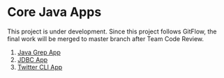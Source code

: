 # Core Java Apps

This project is under development. Since this project follows GitFlow, the final work will be merged to master branch after Team Code Review.

1. [Java Grep App](./grep/README.md)
2. [JDBC App](./jdbc/README.md)
3. [Twitter CLI App](./twitter/README.md)
